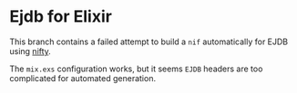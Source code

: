 # Ejdb for Elixir

This branch contains a failed attempt to build a `nif` automatically for EJDB using
[nifty](http://parapluu.github.io/nifty/).

The `mix.exs` configuration works, but it seems `EJDB` headers are too complicated
for automated generation.
